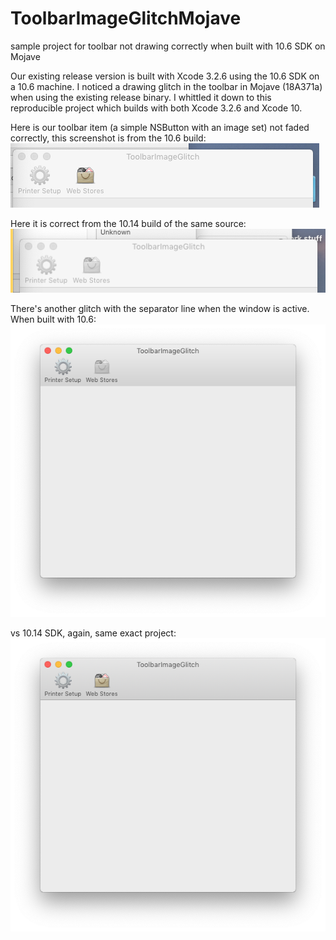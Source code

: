 # ToolbarImageGlitchMojave
sample project for toolbar not drawing correctly when built with 10.6 SDK on Mojave

Our existing release version is built with Xcode 3.2.6 using the 10.6 SDK on a 10.6 machine. I noticed a drawing glitch in the toolbar in Mojave (18A371a) when using the existing release binary. I whittled it down to this reproducible project which builds with both Xcode 3.2.6 and Xcode 10.

Here is our toolbar item (a simple NSButton with an image set) not faded correctly, this screenshot is from the 10.6 build:\
![10.6 background](build%20with%2010.6%20SDK%20background.png)

Here it is correct from the 10.14 build of the same source:\
![10.14 background](build%20with%2010.14%20SDK%20background.png)

There's another glitch with the separator line when the window is active. When built with 10.6:\
![10.6 forground](build%20with%2010.6%20SDK%20foreground.png)

vs 10.14 SDK, again, same exact project:\
![10.14 forground](build%20with%2010.14%20SDK%20foreground.png)
